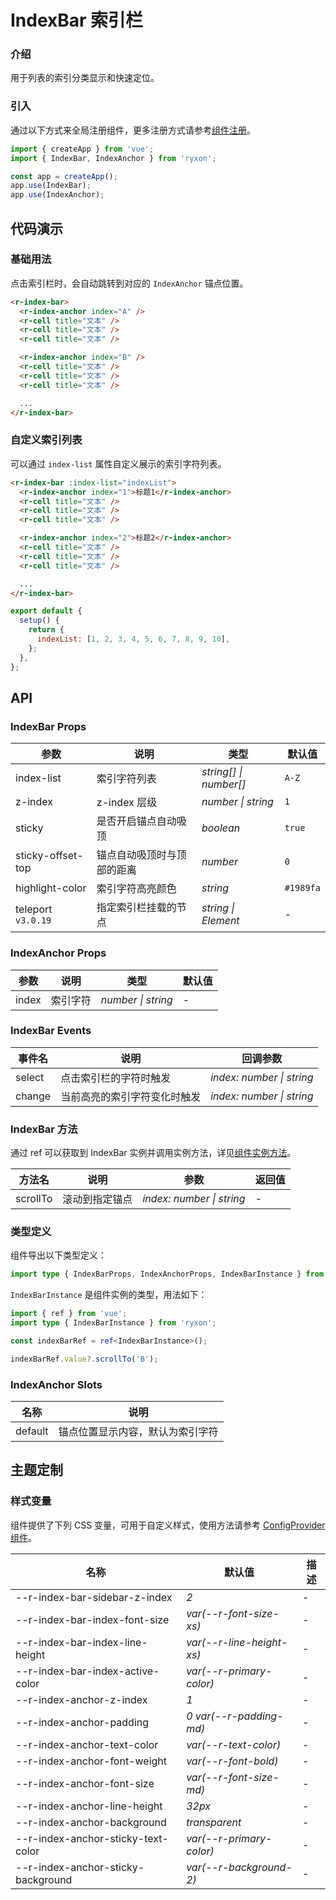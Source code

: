 # IndexBar 索引栏

### 介绍

用于列表的索引分类显示和快速定位。

### 引入

通过以下方式来全局注册组件，更多注册方式请参考[组件注册](#/zh-CN/advanced-usage#zu-jian-zhu-ce)。

```js
import { createApp } from 'vue';
import { IndexBar, IndexAnchor } from 'ryxon';

const app = createApp();
app.use(IndexBar);
app.use(IndexAnchor);
```

## 代码演示

### 基础用法

点击索引栏时，会自动跳转到对应的 `IndexAnchor` 锚点位置。

```html
<r-index-bar>
  <r-index-anchor index="A" />
  <r-cell title="文本" />
  <r-cell title="文本" />
  <r-cell title="文本" />

  <r-index-anchor index="B" />
  <r-cell title="文本" />
  <r-cell title="文本" />
  <r-cell title="文本" />

  ...
</r-index-bar>
```

### 自定义索引列表

可以通过 `index-list` 属性自定义展示的索引字符列表。

```html
<r-index-bar :index-list="indexList">
  <r-index-anchor index="1">标题1</r-index-anchor>
  <r-cell title="文本" />
  <r-cell title="文本" />
  <r-cell title="文本" />

  <r-index-anchor index="2">标题2</r-index-anchor>
  <r-cell title="文本" />
  <r-cell title="文本" />
  <r-cell title="文本" />

  ...
</r-index-bar>
```

```js
export default {
  setup() {
    return {
      indexList: [1, 2, 3, 4, 5, 6, 7, 8, 9, 10],
    };
  },
};
```

## API

### IndexBar Props

| 参数 | 说明 | 类型 | 默认值 |
| --- | --- | --- | --- |
| index-list | 索引字符列表 | _string[] \| number[]_ | `A-Z` |
| z-index | z-index 层级 | _number \| string_ | `1` |
| sticky | 是否开启锚点自动吸顶 | _boolean_ | `true` |
| sticky-offset-top | 锚点自动吸顶时与顶部的距离 | _number_ | `0` |
| highlight-color | 索引字符高亮颜色 | _string_ | `#1989fa` |
| teleport `v3.0.19` | 指定索引栏挂载的节点 | _string \| Element_ | - |

### IndexAnchor Props

| 参数  | 说明     | 类型               | 默认值 |
| ----- | -------- | ------------------ | ------ |
| index | 索引字符 | _number \| string_ | -      |

### IndexBar Events

| 事件名 | 说明                         | 回调参数                  |
| ------ | ---------------------------- | ------------------------- |
| select | 点击索引栏的字符时触发       | _index: number \| string_ |
| change | 当前高亮的索引字符变化时触发 | _index: number \| string_ |

### IndexBar 方法

通过 ref 可以获取到 IndexBar 实例并调用实例方法，详见[组件实例方法](#/zh-CN/advanced-usage#zu-jian-shi-li-fang-fa)。

| 方法名   | 说明           | 参数                      | 返回值 |
| -------- | -------------- | ------------------------- | ------ |
| scrollTo | 滚动到指定锚点 | _index: number \| string_ | -      |

### 类型定义

组件导出以下类型定义：

```ts
import type { IndexBarProps, IndexAnchorProps, IndexBarInstance } from 'ryxon';
```

`IndexBarInstance` 是组件实例的类型，用法如下：

```ts
import { ref } from 'vue';
import type { IndexBarInstance } from 'ryxon';

const indexBarRef = ref<IndexBarInstance>();

indexBarRef.value?.scrollTo('B');
```

### IndexAnchor Slots

| 名称    | 说明                             |
| ------- | -------------------------------- |
| default | 锚点位置显示内容，默认为索引字符 |

## 主题定制

### 样式变量

组件提供了下列 CSS 变量，可用于自定义样式，使用方法请参考 [ConfigProvider 组件](#/zh-CN/config-provider)。

| 名称                                 | 默认值                      | 描述 |
| ------------------------------------ | --------------------------- | ---- |
| --r-index-bar-sidebar-z-index      | _2_                         | -    |
| --r-index-bar-index-font-size      | _var(--r-font-size-xs)_   | -    |
| --r-index-bar-index-line-height    | _var(--r-line-height-xs)_ | -    |
| --r-index-bar-index-active-color   | _var(--r-primary-color)_  | -    |
| --r-index-anchor-z-index           | _1_                         | -    |
| --r-index-anchor-padding           | _0 var(--r-padding-md)_   | -    |
| --r-index-anchor-text-color        | _var(--r-text-color)_     | -    |
| --r-index-anchor-font-weight       | _var(--r-font-bold)_      | -    |
| --r-index-anchor-font-size         | _var(--r-font-size-md)_   | -    |
| --r-index-anchor-line-height       | _32px_                      | -    |
| --r-index-anchor-background        | _transparent_               | -    |
| --r-index-anchor-sticky-text-color | _var(--r-primary-color)_  | -    |
| --r-index-anchor-sticky-background | _var(--r-background-2)_   | -    |
